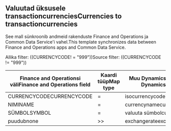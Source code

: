 ## <a name="currencies-to-transactioncurrencies"></a><span data-ttu-id="80f1e-101">Valuutad üksusele transactioncurrencies</span><span class="sxs-lookup"><span data-stu-id="80f1e-101">Currencies to transactioncurrencies</span></span>

<span data-ttu-id="80f1e-102">See mall sünkroonib andmeid rakenduste Finance and Operations ja Common Data Service'i vahel.</span><span class="sxs-lookup"><span data-stu-id="80f1e-102">This template synchronizes data between Finance and Operations apps and Common Data Service.</span></span>

<span data-ttu-id="80f1e-103">Allika filter: ((CURRENCYCODE! = "999"))</span><span class="sxs-lookup"><span data-stu-id="80f1e-103">Source filter: ((CURRENCYCODE != "999"))</span></span>

<span data-ttu-id="80f1e-104">Finance and Operationsi väli</span><span class="sxs-lookup"><span data-stu-id="80f1e-104">Finance and Operations field</span></span> | <span data-ttu-id="80f1e-105">Kaardi tüüp</span><span class="sxs-lookup"><span data-stu-id="80f1e-105">Map type</span></span> | <span data-ttu-id="80f1e-106">Muu Dynamics 365 väli</span><span class="sxs-lookup"><span data-stu-id="80f1e-106">Other Dynamics 365 field</span></span> | <span data-ttu-id="80f1e-107">Vaikeväärtus</span><span class="sxs-lookup"><span data-stu-id="80f1e-107">Default value</span></span>
---|---|---|---
<span data-ttu-id="80f1e-108">CURRENCYCODE</span><span class="sxs-lookup"><span data-stu-id="80f1e-108">CURRENCYCODE</span></span> | = | <span data-ttu-id="80f1e-109">isocurrencycode</span><span class="sxs-lookup"><span data-stu-id="80f1e-109">isocurrencycode</span></span> | 
<span data-ttu-id="80f1e-110">NIMI</span><span class="sxs-lookup"><span data-stu-id="80f1e-110">NAME</span></span> | = | <span data-ttu-id="80f1e-111">currencyname</span><span class="sxs-lookup"><span data-stu-id="80f1e-111">currencyname</span></span> | 
<span data-ttu-id="80f1e-112">SÜMBOL</span><span class="sxs-lookup"><span data-stu-id="80f1e-112">SYMBOL</span></span> | = | <span data-ttu-id="80f1e-113">valuuta sümbol</span><span class="sxs-lookup"><span data-stu-id="80f1e-113">currencysymbol</span></span> | 
<span data-ttu-id="80f1e-114">puudub</span><span class="sxs-lookup"><span data-stu-id="80f1e-114">none</span></span> | >> | <span data-ttu-id="80f1e-115">exchangerate</span><span class="sxs-lookup"><span data-stu-id="80f1e-115">exchangerate</span></span> | <span data-ttu-id="80f1e-116">1</span><span class="sxs-lookup"><span data-stu-id="80f1e-116">1</span></span>
